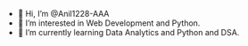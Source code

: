 - 👋 Hi, I’m @Anil1228-AAA
- 👀 I’m interested in Web Development and Python.
- 🌱 I’m currently learning Data Analytics and Python and DSA.

<!---
Anil1228-AAA/Anil1228-AAA is a ✨ special ✨ repository because its `README.md` (this file) appears on your GitHub profile.
You can click the Preview link to take a look at your changes.
--->
